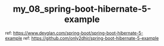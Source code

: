 <h1 align="center">
    my_08_spring-boot-hibernate-5-example
</h1>

ref: https://www.devglan.com/spring-boot/spring-boot-hibernate-5-example
ref: https://github.com/only2dhir/spring-boot-hibernate-5-example


